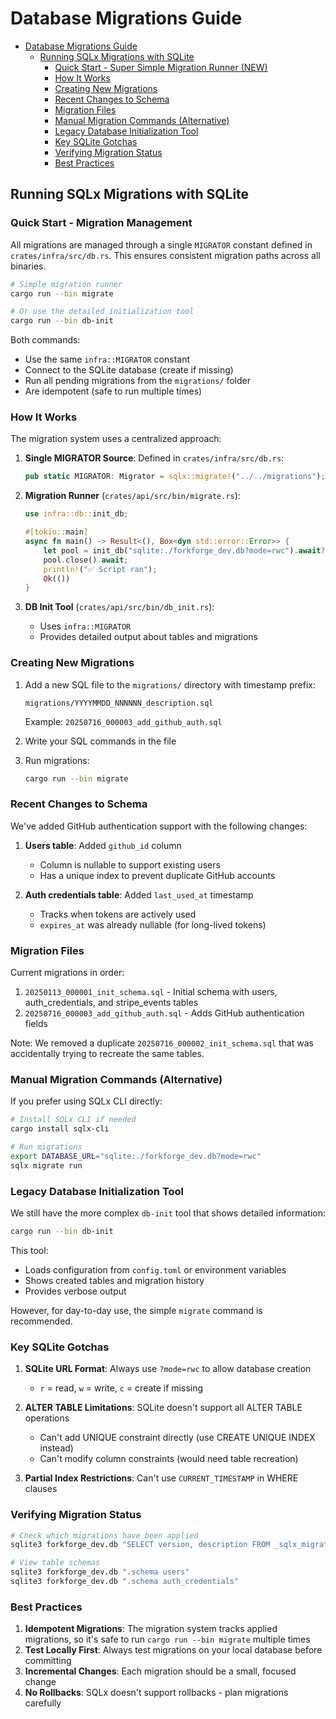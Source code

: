 # Database Migrations Guide

<!--toc:start-->
- [Database Migrations Guide](#database-migrations-guide)
  - [Running SQLx Migrations with SQLite](#running-sqlx-migrations-with-sqlite)
    - [Quick Start - Super Simple Migration Runner (NEW)](#quick-start-super-simple-migration-runner-new)
    - [How It Works](#how-it-works)
    - [Creating New Migrations](#creating-new-migrations)
    - [Recent Changes to Schema](#recent-changes-to-schema)
    - [Migration Files](#migration-files)
    - [Manual Migration Commands (Alternative)](#manual-migration-commands-alternative)
    - [Legacy Database Initialization Tool](#legacy-database-initialization-tool)
    - [Key SQLite Gotchas](#key-sqlite-gotchas)
    - [Verifying Migration Status](#verifying-migration-status)
    - [Best Practices](#best-practices)
<!--toc:end-->

## Running SQLx Migrations with SQLite

### Quick Start - Migration Management

All migrations are managed through a single `MIGRATOR` constant defined in `crates/infra/src/db.rs`. This ensures consistent migration paths across all binaries.

```bash
# Simple migration runner
cargo run --bin migrate

# Or use the detailed initialization tool
cargo run --bin db-init
```

Both commands:

- Use the same `infra::MIGRATOR` constant
- Connect to the SQLite database (create if missing)
- Run all pending migrations from the `migrations/` folder
- Are idempotent (safe to run multiple times)

### How It Works

The migration system uses a centralized approach:

1. **Single MIGRATOR Source**: Defined in `crates/infra/src/db.rs`:
   ```rust
   pub static MIGRATOR: Migrator = sqlx::migrate!("../../migrations");
   ```

2. **Migration Runner** (`crates/api/src/bin/migrate.rs`):
   ```rust
   use infra::db::init_db;
   
   #[tokio::main]
   async fn main() -> Result<(), Box<dyn std::error::Error>> {
       let pool = init_db("sqlite:./forkforge_dev.db?mode=rwc").await?;
       pool.close().await;
       println!("✅ Script ran");
       Ok(())
   }
   ```

3. **DB Init Tool** (`crates/api/src/bin/db_init.rs`):
   - Uses `infra::MIGRATOR`
   - Provides detailed output about tables and migrations

### Creating New Migrations

1. Add a new SQL file to the `migrations/` directory with timestamp prefix:

   ```
   migrations/YYYYMMDD_NNNNNN_description.sql
   ```

   Example: `20250716_000003_add_github_auth.sql`

2. Write your SQL commands in the file

3. Run migrations:

   ```bash
   cargo run --bin migrate
   ```

### Recent Changes to Schema

We've added GitHub authentication support with the following changes:

1. **Users table**: Added `github_id` column
   - Column is nullable to support existing users
   - Has a unique index to prevent duplicate GitHub accounts

2. **Auth credentials table**: Added `last_used_at` timestamp
   - Tracks when tokens are actively used
   - `expires_at` was already nullable (for long-lived tokens)

### Migration Files

Current migrations in order:

1. `20250113_000001_init_schema.sql` - Initial schema with users, auth_credentials, and stripe_events tables
2. `20250716_000003_add_github_auth.sql` - Adds GitHub authentication fields

Note: We removed a duplicate `20250716_000002_init_schema.sql` that was accidentally trying to recreate the same tables.

### Manual Migration Commands (Alternative)

If you prefer using SQLx CLI directly:

```bash
# Install SQLx CLI if needed
cargo install sqlx-cli

# Run migrations
export DATABASE_URL="sqlite:./forkforge_dev.db?mode=rwc"
sqlx migrate run
```

### Legacy Database Initialization Tool

We still have the more complex `db-init` tool that shows detailed information:

```bash
cargo run --bin db-init
```

This tool:

- Loads configuration from `config.toml` or environment variables
- Shows created tables and migration history
- Provides verbose output

However, for day-to-day use, the simple `migrate` command is recommended.

### Key SQLite Gotchas

1. **SQLite URL Format**: Always use `?mode=rwc` to allow database creation
   - `r` = read, `w` = write, `c` = create if missing

2. **ALTER TABLE Limitations**: SQLite doesn't support all ALTER TABLE operations
   - Can't add UNIQUE constraint directly (use CREATE UNIQUE INDEX instead)
   - Can't modify column constraints (would need table recreation)

3. **Partial Index Restrictions**: Can't use `CURRENT_TIMESTAMP` in WHERE clauses

### Verifying Migration Status

```bash
# Check which migrations have been applied
sqlite3 forkforge_dev.db "SELECT version, description FROM _sqlx_migrations;"

# View table schemas
sqlite3 forkforge_dev.db ".schema users"
sqlite3 forkforge_dev.db ".schema auth_credentials"
```

### Best Practices

1. **Idempotent Migrations**: The migration system tracks applied migrations, so it's safe to run `cargo run --bin migrate` multiple times
2. **Test Locally First**: Always test migrations on your local database before committing
3. **Incremental Changes**: Each migration should be a small, focused change
4. **No Rollbacks**: SQLx doesn't support rollbacks - plan migrations carefully
